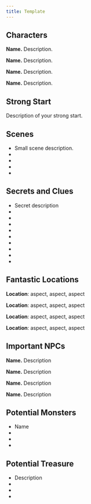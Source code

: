 ```yaml
---
title: Template
---
```


## Characters

**Name.** Description.

**Name.** Description.

**Name.** Description.

**Name.** Description.

## Strong Start

Description of your strong start.

## Scenes

* Small scene description.
*
*
*
*

## Secrets and Clues

* Secret description
*
*
*
*
*
*
*
*
*

## Fantastic Locations

**Location**: aspect, aspect, aspect

**Location**: aspect, aspect, aspect

**Location**: aspect, aspect, aspect

**Location**: aspect, aspect, aspect

## Important NPCs

**Name.** Description

**Name.** Description

**Name.** Description

**Name.** Description

## Potential Monsters

* Name
*
*
*
## Potential Treasure

* Description
*
*
*

